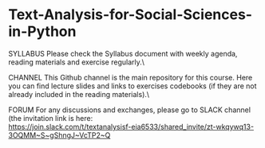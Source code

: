 # Text-Analysis-for-Social-Sciences-in-Python
SYLLABUS
Please check the Syllabus document with weekly agenda, reading materials and exercise regularly.\

CHANNEL
This Github channel is the main repository for this course. Here you can find lecture slides and links to exercises codebooks (if they are not already included in the reading materials).\

FORUM
For any discussions and exchanges, please go to SLACK channel (the invitation link is here: \
https://join.slack.com/t/textanalysisf-eia6533/shared_invite/zt-wkqywq13-3OQMM~S~gShngJ~VcTP2~Q
